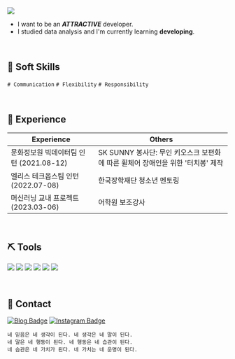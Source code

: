 
<img src="https://capsule-render.vercel.app/api?type=wave&color=FFFACD&height=100&section=header&text=Hi,%20I'm%20coldegg🥚&fontSize=20"/>

- I want to be an ***ATTRACTIVE*** developer.
- I studied data analysis and I'm currently learning **developing**.
<br>

## 🧩 Soft Skills
`# Communication` `# Flexibility` `# Responsibility`

<br>

## 📌 Experience

| Experience | Others | 
|------|---|
| 문화정보원 빅데이터팀 인턴 (2021.08-12) | SK SUNNY 봉사단: 무인 키오스크 보편화에 따른 휠체어 장애인을 위한 '터치봉' 제작 | 
| 엘리스 테크옵스팀 인턴 (2022.07-08) | 한국장학재단 청소년 멘토링 |
| 머신러닝 교내 프로젝트 (2023.03-06) | 어학원 보조강사 |
<br>

## ⛏️ Tools
<img src="https://img.shields.io/badge/Python-3776AB?style=for-the-badge&logo=Python&logoColor=white"> <img src="https://img.shields.io/badge/R-276DC3?style=for-the-badge&logo=R&logoColor=white"> <img src="https://img.shields.io/badge/jupyter-F37626?style=for-the-badge&logo=jupyter&logoColor=white">
<img src="https://img.shields.io/badge/MySQL-4479A1?style=for-the-badge&logo=MySQL&logoColor=white">
<img src="https://img.shields.io/badge/googleappsscript-4285F4?style=for-the-badge&logo=googleappsscript&logoColor=white">
<img src="https://img.shields.io/badge/html5-E34F26?style=for-the-badge&logo=html5&logoColor=white">

<br>

## 🔎 Contact
[![Blog Badge](http://img.shields.io/badge/-Blog-brightgreen?style=flat-square&logo=FF5722&link=https://blog.naver.com/cold_egg)](https://blog.naver.com/cold_egg) [![Instagram Badge](https://img.shields.io/badge/-Instagram-dd2a7b?style=flat-square&logo=instagram&logoColor=white&link=https://www.instagram.com/cold_e99/)](https://www.instagram.com/cold_e99/) 



```
네 믿음은 네 생각이 된다. 네 생각은 네 말이 된다.
네 말은 네 행동이 된다. 네 행동은 네 습관이 된다.
네 습관은 네 가치가 된다. 네 가치는 네 운명이 된다.
```

